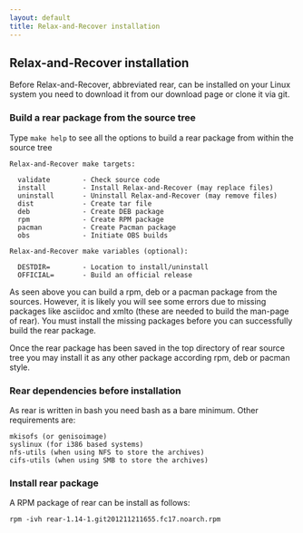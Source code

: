 ```yaml
---
layout: default
title: Relax-and-Recover installation
---
```


## Relax-and-Recover installation
Before Relax-and-Recover, abbreviated rear, can be installed on your Linux system you need to download it from our download page or clone it via git.

### Build a rear package from the source tree
Type `make help` to see all the options to build a rear package from within the source tree

    Relax-and-Recover make targets:
    
      validate        - Check source code
      install         - Install Relax-and-Recover (may replace files)
      uninstall       - Uninstall Relax-and-Recover (may remove files)
      dist            - Create tar file
      deb             - Create DEB package
      rpm             - Create RPM package
      pacman          - Create Pacman package
      obs             - Initiate OBS builds
    
    Relax-and-Recover make variables (optional):
    
      DESTDIR=        - Location to install/uninstall
      OFFICIAL=       - Build an official release

As seen above you can build a rpm, deb or a pacman package from the sources. However, it is likely you will see some errors due to missing packages like asciidoc and xmlto (these are needed to build the man-page of rear). You must install the missing packages before you can successfully build the rear package.

Once the rear package has been saved in the top directory of rear source tree you may install it as any other package according rpm, deb or pacman style.

### Rear dependencies before installation
As rear is written in bash you need bash as a bare minimum. Other requirements are:

    mkisofs (or genisoimage)
    syslinux (for i386 based systems)
    nfs-utils (when using NFS to store the archives)
    cifs-utils (when using SMB to store the archives)

### Install rear package
A RPM package of rear can be install as follows:

    rpm -ivh rear-1.14-1.git201211211655.fc17.noarch.rpm
